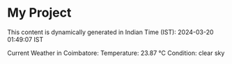 # My Project

This content is dynamically generated in Indian Time (IST): 2024-03-20 01:49:07 IST


Current Weather in Coimbatore:
Temperature: 23.87 °C
Condition: clear sky

